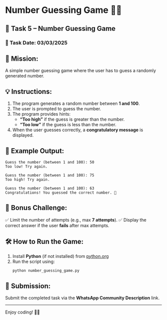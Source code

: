 # Number Guessing Game 🎯🐍

## 📌 Task 5 – Number Guessing Game

### 📆 Task Date: 03/03/2025

## 🚀 Mission:
A simple number guessing game where the user has to guess a randomly generated number.

## 💡 Instructions:
1. The program generates a random number between **1 and 100**.
2. The user is prompted to guess the number.
3. The program provides hints:
   - **“Too high”** if the guess is greater than the number.
   - **“Too low”** if the guess is less than the number.
4. When the user guesses correctly, a **congratulatory message** is displayed.

## 🔎 Example Output:
```
Guess the number (between 1 and 100): 50  
Too low! Try again.

Guess the number (between 1 and 100): 75  
Too high! Try again.

Guess the number (between 1 and 100): 63  
Congratulations! You guessed the correct number. 🎉
```

## 📌 Bonus Challenge:
✅ Limit the number of attempts (e.g., max **7 attempts**).
✅ Display the correct answer if the user **fails** after max attempts.

## 🛠️ How to Run the Game:
1. Install **Python** (if not installed) from [python.org](https://www.python.org/)
2. Run the script using:
   ```bash
   python number_guessing_game.py
   ```

## 📌 Submission:
Submit the completed task via the **WhatsApp Community Description** link.

---
Enjoy coding! 🚀🐍


